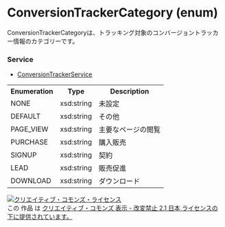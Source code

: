# ConversionTrackerCategory (enum)
ConversionTrackerCategoryは、トラッキング対象のコンバージョントラッカー情報のカテゴリーです。

### Service
+ [ConversionTrackerService](../services/ConversionTrackerService.md)

<table>
 <tr>
  <th>Enumeration </th>
  <th>Type</th>
  <th>Description</th>
 <tr>
  <td>NONE</td>
  <td>xsd:string</td>
  <td>未設定</td>
 </tr>
 <tr>
  <td>DEFAULT</td>
  <td>xsd:string</td>
  <td>その他</td>
 </tr>
 <tr>
  <td>PAGE_VIEW</td>
  <td>xsd:string</td>
  <td>主要なページの閲覧</td>
 </tr>
 <tr>
  <td>PURCHASE</td>
  <td>xsd:string</td>
  <td>購入販売</td>
 </tr>
 <tr>
  <td>SIGNUP</td>
  <td>xsd:string</td>
  <td>契約</td>
 </tr>
 <tr>
  <td>LEAD</td>
  <td>xsd:string</td>
  <td>販売促進</td>
 </tr>
 <tr>
  <td>DOWNLOAD</td>
  <td>xsd:string</td>
  <td>ダウンロード</td>
 </tr>
</table>

<a rel="license" href="http://creativecommons.org/licenses/by-nd/2.1/jp/"><img alt="クリエイティブ・コモンズ・ライセンス" style="border-width:0" src="https://i.creativecommons.org/l/by-nd/2.1/jp/88x31.png" /></a><br />この 作品 は <a rel="license" href="http://creativecommons.org/licenses/by-nd/2.1/jp/">クリエイティブ・コモンズ 表示 - 改変禁止 2.1 日本 ライセンスの下に提供されています。</a>

